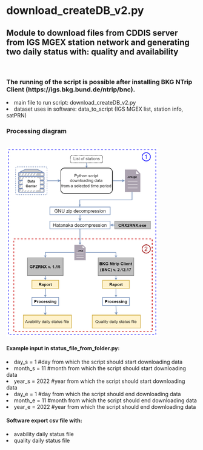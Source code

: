 # download_createDB_v2.py
<h2>Module to download files from CDDIS server from IGS MGEX station network and generating two daily status  with: quality and availability</h2><br>
<h3>The running of the script is possible after installing BKG NTrip Client (https://igs.bkg.bund.de/ntrip/bnc).</h3>
<li>main file to run script: download_createDB_v2.py </li>
<li>dataset uses in software: data_to_script (IGS MGEX list, station info, satPRN) </li>
<h3>Processing diagram</h3><br>
<img src="modul1_scheme.png" alt="modul1_scheme" width="400" height="500"><br>
<h4>Example input in status_file_from_folder.py:</h4>
<li>day_s = 1     #day from which the script should start downloading data</li>
<li>month_s = 11  #month from which the script should start downloading data </li>
<li>year_s = 2022 #year from which the script should start downloading data</li>
<li>day_e = 1     #day from which the script should end downloading data</li>
<li>month_e = 11  #month from which the script should end downloading data</li>
<li>year_e = 2022 #year from which the script should end downloading data</li>

<h4>Software export csv file with:</h4>
<li>avability daily status file</li>
<li>quality daily status file</li>